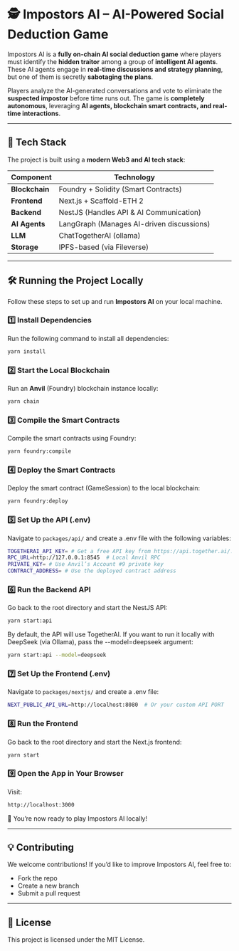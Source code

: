 # 🕵️ Impostors AI – AI-Powered Social Deduction Game

Impostors AI is a **fully on-chain AI social deduction game** where players must identify the **hidden traitor** among a group of **intelligent AI agents**. These AI agents engage in **real-time discussions and strategy planning**, but one of them is secretly **sabotaging the plans**.

Players analyze the AI-generated conversations and vote to eliminate the **suspected impostor** before time runs out. The game is **completely autonomous**, leveraging **AI agents, blockchain smart contracts, and real-time interactions**.

---

## 🚀 Tech Stack

The project is built using a **modern Web3 and AI tech stack**:

| **Component**     | **Technology**           |
|-------------------|-------------------------|
| **Blockchain**    | Foundry + Solidity (Smart Contracts) |
| **Frontend**      | Next.js + Scaffold-ETH 2 |
| **Backend**       | NestJS (Handles API & AI Communication) |
| **AI Agents**     | LangGraph (Manages AI-driven discussions) |
| **LLM**           | ChatTogetherAI (ollama) |
| **Storage**       | IPFS-based (via Fileverse) |

---

## 🛠️ Running the Project Locally

Follow these steps to set up and run **Impostors AI** on your local machine.

### 1️⃣ Install Dependencies

Run the following command to install all dependencies:

```sh
yarn install
```

### 2️⃣ **Start the Local Blockchain**
Run an **Anvil** (Foundry) blockchain instance locally:

```sh
yarn chain
```

### 3️⃣ **Compile the Smart Contracts**

Compile the smart contracts using Foundry:

```sh
yarn foundry:compile
```

### 4️⃣ **Deploy the Smart Contracts**
Deploy the smart contract (GameSession) to the local blockchain:

```sh
yarn foundry:deploy
```

### 5️⃣ **Set Up the API (.env)**
Navigate to ``packages/api/`` and create a .env file with the following variables:

```sh
TOGETHERAI_API_KEY= # Get a free API key from https://api.together.ai/. If running with DeepSeek, you can leave this empty.
RPC_URL=http://127.0.0.1:8545  # Local Anvil RPC
PRIVATE_KEY= # Use Anvil’s Account #9 private key
CONTRACT_ADDRESS= # Use the deployed contract address
```
### 6️⃣ **Run the Backend API**
Go back to the root directory and start the NestJS API:


```sh
yarn start:api

```

By default, the API will use TogetherAI. If you want to run it locally with DeepSeek (via Ollama), pass the --model=deepseek argument:


```sh
yarn start:api --model=deepseek

```

### 7️⃣ **Set Up the Frontend (.env)**
Navigate to ``packages/nextjs/`` and create a .env file:

```sh
NEXT_PUBLIC_API_URL=http://localhost:8080  # Or your custom API PORT

```

### 8️⃣ **Run the Frontend**
Go back to the root directory and start the Next.js frontend:

```sh
yarn start

```

### 9️⃣ **Open the App in Your Browser**
Visit:

```sh
http://localhost:3000
```

🚀 You’re now ready to play Impostors AI locally!

---

## 💡 Contributing

We welcome contributions! If you’d like to improve Impostors AI, feel free to:

 - Fork the repo
 - Create a new branch
 - Submit a pull request
  
---

## 📜 License

This project is licensed under the MIT License.